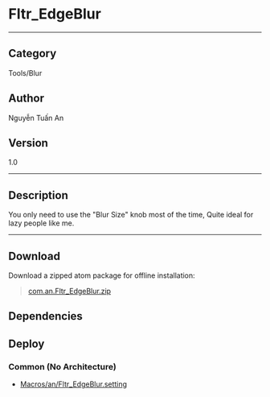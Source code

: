 # Fltr_EdgeBlur
___

## Category
Tools/Blur

## Author
Nguyễn Tuấn An

## Version
1.0

___

## Description
<p>You only need to use the "Blur Size" knob most of the time, Quite ideal for lazy people like me.</p>

___

## Download

Download a zipped atom package for offline installation:
> [com.an.Fltr_EdgeBlur.zip](https://gitlab.com/WeSuckLess/Reactor/-/archive/master/Reactor-master.zip?path=Atoms/com.an.Fltr_EdgeBlur)  

## Dependencies

## Deploy

### Common (No Architecture)

<ul>
<li><a href="https://gitlab.com/WeSuckLess/Reactor/-/blob/master/Atoms/com.an.Fltr_EdgeBlur/Macros/an/Fltr_EdgeBlur.setting?ref_type=heads">Macros/an/Fltr_EdgeBlur.setting</a></li>
</ul>

